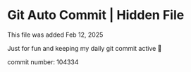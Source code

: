# Git Auto Commit | Hidden File

This file was added Feb 12, 2025

Just for fun and keeping my daily git commit active 🤪

commit number: 104334
